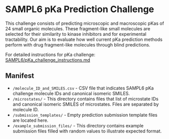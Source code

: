 # SAMPL6 pKa Prediction Challenge

This challenge consists of predicting microscopic and macroscopic pKas of 24 small organic molecules. These fragment-like small molecules are selected for their similarity to kinase inhibitors and for experimental tractability. Our aim is to evaluate how well current pKa prediction methods perform with drug fragment-like molecules through blind predictions.

For detailed instructions for pKa challenge: [SAMPL6/pKa_challenge_instructions.md](../../pKa_challenge_instructions.md)

## Manifest

- `/molecule_ID_and_SMILES.csv` - CSV file that indicates SAMPL6 pKa challenge molecule IDs and canonical isomeric SMILES.
- `/microstates/` - This directory contains files that list of microstate IDs and canonical isomeric SMILES of microstates. Files are separated by molecule ID.
- `/submission_templates/` - Empty prediction submission template files are located here.
- `/example_submission_files/` - This directory contains example submission files filled with random values to illustrate expected format.


